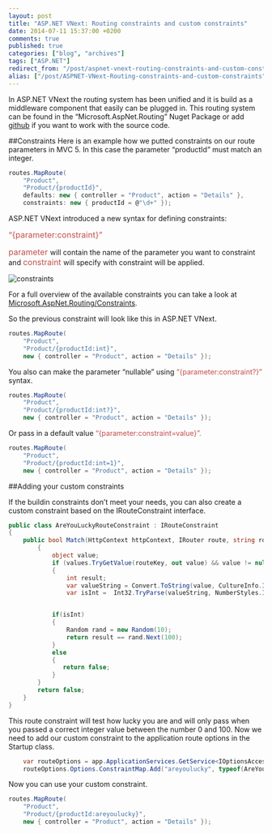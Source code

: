 ```yaml
---
layout: post
title: "ASP.NET VNext: Routing constraints and custom constraints"
date: 2014-07-11 15:37:00 +0200
comments: true
published: true
categories: ["blog", "archives"]
tags: ["ASP.NET"]
redirect_from: "/post/aspnet-vnext-routing-constraints-and-custom-constraints"
alias: ["/post/ASPNET-VNext-Routing-constraints-and-custom-constraints", "/post/aspnet-vnext-routing-constraints-and-custom-constraints"]
---
```

In ASP.NET VNext the routing system has been unified and it is build as a middleware component that easily can be plugged in. This routing system can be found in the “Microsoft.AspNet.Routing” Nuget Package or add [github](https://github.com/aspnet/Routing) if you want to work with the source code.

##Constraints
Here is an example how we putted constraints on our route parameters in MVC 5. In this case the parameter “productId” must match an integer.

```csharp
routes.MapRoute(
    "Product", 
    "Product/{productId}", 
    defaults: new { controller = "Product", action = "Details" }, 
    constraints: new { productId = @"\d+" });
```

ASP.NET VNext introduced a new syntax for defining constraints:</p>

<span style="color: #c0504d; font-size: medium">“{parameter:constraint}”</span>

<span style="color: #c0504d; font-size: 12pt">parameter </span>will contain the name of the parameter you want to constraint and <span style="color: #c0504d; font-size: 12pt">constraint </span>will specify with constraint will be applied.

![constraints](http://blog.kennytordeur.be/images/2014-07-11-aspnet-vnext-routing-constraints-and-custom-constraints/constraints.png)

For a full overview of the available constraints you can take a look at [Microsoft.AspNet.Routing/Constraints](htpps://github.com/aspnet/Routing/tree/dev/src/Microsoft.AspNet.Routing/Constraints).

So the previous constraint will look like this in ASP.NET VNext.

```csharp
routes.MapRoute(
    "Product", 
    "Product/{productId:int}", 
    new { controller = "Product", action = "Details" });
```
You also can make the parameter “nullable” using <span style="color: #c0504d">“{parameter:constraint?}” </span>syntax.

```csharp
routes.MapRoute(
    "Product", 
    "Product/{productId:int?}", 
    new { controller = "Product", action = "Details" });
```

Or pass in a default value <span style="color: #c0504d">“{parameter:constraint=value}”.

```csharp
routes.MapRoute(
    "Product", 
    "Product/{productId:int=1}", 
    new { controller = "Product", action = "Details" });
```

##Adding your custom constraints

If the buildin constraints don’t meet your needs, you can also create a custom constraint based on the IRouteConstraint interface.

```csharp
public class AreYouLuckyRouteConstraint : IRouteConstraint
{
	public bool Match(HttpContext httpContext, IRouter route, string routeKey, IDictionary<string, object> values, RouteDirection routeDirection)
        {
            object value;
            if (values.TryGetValue(routeKey, out value) && value != null)
            {
                int result;
                var valueString = Convert.ToString(value, CultureInfo.InvariantCulture);
                var isInt =  Int32.TryParse(valueString, NumberStyles.Integer, CultureInfo.InvariantCulture, out result);


            if(isInt)
            {
                Random rand = new Random(10);
                return result == rand.Next(100);
            }
            else
            {
               return false;
            }
        }
        return false;
    }
}
```


This route constraint will test how lucky you are and will only pass when you passed a correct integer value between the number 0 and 100. Now we need to add our custom constraint to the application route options in the Startup class.

```csharp
	var routeOptions = app.ApplicationServices.GetService<IOptionsAccessor<RouteOptions>>();
	routeOptions.Options.ConstraintMap.Add("areyoulucky", typeof(AreYouLuckyRouteConstraint));
```
Now you can use your custom constraint.

```csharp
routes.MapRoute(
    "Product", 
    "Product/{productId:areyoulucky}", 
    new { controller = "Product", action = "Details" });
```
